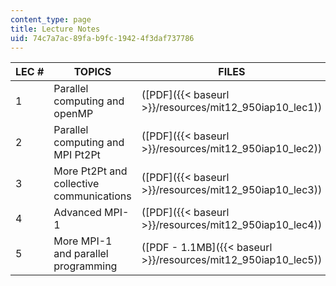 ```yaml
---
content_type: page
title: Lecture Notes
uid: 74c7a7ac-89fa-b9fc-1942-4f3daf737786
---
```


| LEC # | TOPICS | FILES |
| --- | --- | --- |
| 1 | Parallel computing and openMP | ([PDF]({{< baseurl >}}/resources/mit12_950iap10_lec1)) |
| 2 | Parallel computing and MPI Pt2Pt | ([PDF]({{< baseurl >}}/resources/mit12_950iap10_lec2)) |
| 3 | More Pt2Pt and collective communications | ([PDF]({{< baseurl >}}/resources/mit12_950iap10_lec3)) |
| 4 | Advanced MPI-1 | ([PDF]({{< baseurl >}}/resources/mit12_950iap10_lec4)) |
| 5 | More MPI-1 and parallel programming | ([PDF - 1.1MB]({{< baseurl >}}/resources/mit12_950iap10_lec5))